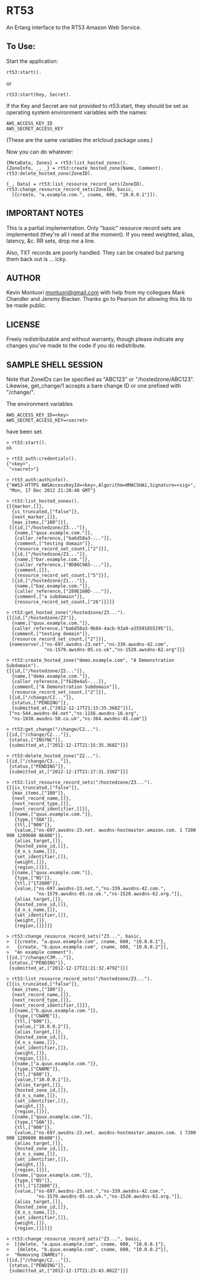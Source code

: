 RT53
====

An Erlang interface to the RT53 Amazon Web Service.

To Use:
-------

  Start the application:

    rt53:start().

  or
 
    rt53:start(Key, Secret).

  If the Key and Secret are not provided to rt53:start, they should be
  set as operating system environment variables with the names:

    AWS_ACCESS_KEY_ID
    AWS_SECRET_ACCESS_KEY

  (These are the same variables the erlcloud package uses.)

  Now you can do whatever:

    {MetaData, Zones} = rt53:list_hosted_zones().
    {ZoneInfo, _, _} = rt53:create_hosted_zone(Name, Comment).
    rt53:delete_hosted_zone(ZoneID).

    {_, Data} = rt53:list_resource_record_sets(ZoneID).
    rt53:change_resource_record_sets(ZoneID, basic, 
      [{create, "a.example.com.", cname, 600, "10.0.0.1"}]).


IMPORTANT NOTES
---------------

This is a partial implementation.  Only "basic" resource record sets
are implemented (they're all I need at the moment).  If you need
weighted, alias, latency, &c. RR sets, drop me a line.

Also, TXT records are poorly handled.  They can be created but parsing
them back out is ... icky.  

AUTHOR
------

Kevin Montuori <montuori@gmail.com> with help from my collegues Mark
Chandler and Jeremy Blacker.  Thanks go to Pearson for allowing this lib
to be made public.

LICENSE
-------

Freely redistributable and without warranty, though please indicate
any changes you've made to the code if you do redistribute.


SAMPLE SHELL SESSION
--------------------

Note that ZoneIDs can be specified as "ABC123" or
"/hostedzone/ABC123".  Likewise, get_change/1 accepts a bare change ID
or one prefixed with "/change/".  

The environment variables 

    AWS_ACCESS_KEY_ID=<key>
    AWS_SECRET_ACCESS_KEY=<secret>

have been set.

    > rt53:start().
    ok
    
    > rt53_auth:credentials().
    {"<key>",
     "<secret>"}
  
    > rt53_auth:authinfo().
    {"AWS3-HTTPS AWSAccessKeyId=<key>,Algorithm=HMACSHA1,Signature=<sig>",
     "Mon, 17 Dec 2012 21:28:40 GMT"}
    
    > rt53:list_hosted_zones().
    {[{marker,[]},
      {is_truncated,["false"]},
      {next_marker,[]},
      {max_items,["100"]}],
     [[{id,["/hostedzone/Z3..."]},
       {name,["quux.example.com."]},
       {caller_reference,["ba6d58a3-..."]},
       {comment,["testing domain"]},
       {resource_record_set_count,["2"]}],
      [{id,["/hostedzone/Z3..."]},
       {name,["bar.example.com."]},
       {caller_reference,["8D86C9A5-..."]},
       {comment,[]},
       {resource_record_set_count,["5"]}],
      [{id,["/hostedzone/Z1..."]},
       {name,["baz.example.com."]},
       {caller_reference,["289E160D-..."]},
       {comment,["a subdomain"]},
       {resource_record_set_count,["26"]}]]}
    
    > rt53:get_hosted_zone("/hostedzone/Z3...").
    {[{id,["/hostedzone/Z3"]},
      {name,["quux.example.com."]},
      {caller_reference,["ba6d58a3-9b84-4acb-93a9-a35591855295"]},
      {comment,["testing domain"]},
      {resource_record_set_count,["2"]}],
     {nameserver,["ns-697.awsdns-23.net","ns-339.awsdns-42.com",
                  "ns-1579.awsdns-05.co.uk","ns-1520.awsdns-62.org"]}}
    
    > rt53:create_hosted_zone("demo.example.com", "A Demonstration Subdomain").
    {[{id,["/hostedzone/Z2..."]},
      {name,["demo.example.com."]},
      {caller_reference,["f620e4a5-...]},
      {comment,["A Demonstration Subdomain"]},
      {resource_record_set_count,["2"]}],
     [{id,["/change/C2..."]},
      {status,["PENDING"]},
      {submitted_at,["2012-12-17T21:15:35.368Z"]}],
     ["ns-544.awsdns-04.net","ns-1156.awsdns-16.org",
      "ns-1938.awsdns-50.co.uk","ns-364.awsdns-45.com"]}
    
    > rt53:get_change("/change/C2...").
    [{id,["/change/C2..."]},
     {status,["INSYNC"]},
     {submitted_at,["2012-12-17T21:15:35.368Z"]}]
    
    > rt53:delete_hosted_zone("Z2...").
    [{id,["/change/C3..."]},
     {status,["PENDING"]},
     {submitted_at,["2012-12-17T21:17:31.330Z"]}]
    
    > rt53:list_resource_record_sets("/hostedzone/Z3...").
    {[{is_truncated,["false"]},
      {max_items,["100"]},
      {next_record_name,[]},
      {next_record_type,[]},
      {next_record_identifier,[]}],
     [[{name,["quux.example.com."]},
       {type,["SOA"]},
       {ttl,["900"]},
       {value,["ns-697.awsdns-23.net. awsdns-hostmaster.amazon.com. 1 7200 900 1209600 86400"]},
       {alias_target,[]},
       {hosted_zone_id,[]},
       {d_n_s_name,[]},
       {set_identifier,[]},
       {weight,[]},
       {region,[]}],
      [{name,["quux.example.com."]},
       {type,["NS"]},
       {ttl,["172800"]},
       {value,["ns-697.awsdns-23.net.","ns-339.awsdns-42.com.",
               "ns-1579.awsdns-05.co.uk.","ns-1520.awsdns-62.org."]},
       {alias_target,[]},
       {hosted_zone_id,[]},
       {d_n_s_name,[]},
       {set_identifier,[]},
       {weight,[]},
       {region,[]}]]}
    
    > rt53:change_resource_record_sets("Z3...", basic, 
    >  [{create, "a.quux.example.com", cname, 600, "10.0.0.1"},
    >   {create, "b.quux.example.com", cname, 600, "10.0.0.2"}], 
    >  "An example comment").
    [{id,["/change/C3M..."]},
     {status,["PENDING"]},
     {submitted_at,["2012-12-17T21:21:32.479Z"]}]
    
    > rt53:list_resource_record_sets("/hostedzone/Z3...").
    {[{is_truncated,["false"]},
      {max_items,["100"]},
      {next_record_name,[]},
      {next_record_type,[]},
      {next_record_identifier,[]}],
     [[{name,["b.quux.example.com."]},
       {type,["CNAME"]},
       {ttl,["600"]},
       {value,["10.0.0.2"]},
       {alias_target,[]},
       {hosted_zone_id,[]},
       {d_n_s_name,[]},
       {set_identifier,[]},
       {weight,[]},
       {region,[]}],
      [{name,["a.quux.example.com."]},
       {type,["CNAME"]},
       {ttl,["600"]},
       {value,["10.0.0.1"]},
       {alias_target,[]},
       {hosted_zone_id,[]},
       {d_n_s_name,[]},
       {set_identifier,[]},
       {weight,[]},
       {region,[]}],
      [{name,["quux.example.com."]},
       {type,["SOA"]},
       {ttl,["900"]},
       {value,["ns-697.awsdns-23.net. awsdns-hostmaster.amazon.com. 1 7200 900 1209600 86400"]},
       {alias_target,[]},
       {hosted_zone_id,[]},
       {d_n_s_name,[]},
       {set_identifier,[]},
       {weight,[]},
       {region,[]}],
      [{name,["quux.example.com."]},
       {type,["NS"]},
       {ttl,["172800"]},
       {value,["ns-697.awsdns-23.net.","ns-339.awsdns-42.com.",
               "ns-1579.awsdns-05.co.uk.","ns-1520.awsdns-62.org."]},
       {alias_target,[]},
       {hosted_zone_id,[]},
       {d_n_s_name,[]},
       {set_identifier,[]},
       {weight,[]},
       {region,[]}]]}
    
    > rt53:change_resource_record_sets("Z3...", basic,    
    >  [{delete, "a.quux.example.com", cname, 600, "10.0.0.1"},
    >   {delete, "b.quux.example.com", cname, 600, "10.0.0.2"}],
    >  "Removing CNAMEs").
    [{id,["/change/C2..."]},
     {status,["PENDING"]},
     {submitted_at,["2012-12-17T21:23:43.082Z"]}]
